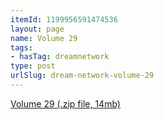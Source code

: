 ```yaml
---
itemId: 1199956591474536
layout: page
name: Volume 29
tags:
- hasTag: dreamnetwork
type: post
urlSlug: dream-network-volume-29
---
```

<a href="files/Volume_29.zip" download>Volume 29 (.zip file, 14mb)</a>